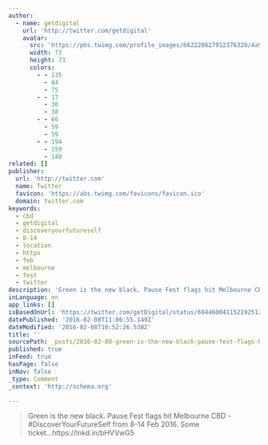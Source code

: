 ```yaml
---
author:
  - name: getdigital
    url: 'http://twitter.com/getdigital'
    avatar:
      src: 'https://pbs.twimg.com/profile_images/662220827912376320/4a9JcBA__bigger.jpg'
      width: 73
      height: 73
      colors:
        - - 135
          - 84
          - 75
        - - 17
          - 30
          - 38
        - - 66
          - 59
          - 59
        - - 194
          - 159
          - 140
related: []
publisher:
  url: 'http://twitter.com'
  name: Twitter
  favicon: 'https://abs.twimg.com/favicons/favicon.ico'
  domain: twitter.com
keywords:
  - cbd
  - getdigital
  - discoveryourfutureself
  - 8-14
  - location
  - https
  - feb
  - melbourne
  - fest
  - twitter
description: 'Green is the new black. Pause Fest flags hit Melbourne CBD - #DiscoverYourFutureSelf from 8-14 Feb 2016. Some ticket...https://lnkd.in/bHVVwG5'
inLanguage: en
app_links: []
isBasedOnUrl: 'https://twitter.com/getDigital/status/694460041152192512'
datePublished: '2016-02-08T11:06:55.149Z'
dateModified: '2016-02-08T10:52:26.538Z'
title: ''
sourcePath: _posts/2016-02-08-green-is-the-new-black-pause-fest-flags-hit-melbourne-cbd-.md
published: true
inFeed: true
hasPage: false
inNav: false
_type: Comment
_context: 'http://schema.org'

---
```

> Green is the new black&period; Pause Fest flags hit Melbourne CBD - &num;DiscoverYourFutureSelf from 8-14 Feb 2016&period; Some ticket&period;&period;&period;https&colon;&sol;&sol;lnkd&period;in&sol;bHVVwG5